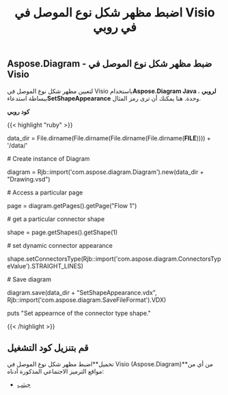 ﻿---
title: اضبط مظهر شكل نوع الموصل في Visio في روبي
type: docs
weight: 100
url: /ar/java/set-appearance-of-the-connector-type-shape-in-visio-in-ruby/
---
## **Aspose.Diagram - ضبط مظهر شكل نوع الموصل في Visio**
 لتعيين مظهر شكل نوع الموصل في Visio باستخدام**Aspose.Diagram Java لروبي** ، ببساطة استدعاء**SetShapeAppearance** وحدة. هنا يمكنك أن ترى رمز المثال.

**كود روبي**

{{< highlight "ruby" >}}

 data_dir = File.dirname(File.dirname(File.dirname(File.dirname(__FILE__)))) + '/data/'

\# Create instance of Diagram

diagram = Rjb::import('com.aspose.diagram.Diagram').new(data_dir + "Drawing.vsd")

\# Access a particular page

page = diagram.getPages().getPage("Flow 1")

\# get a particular connector shape

shape = page.getShapes().getShape(1)

\# set dynamic connector appearance

shape.setConnectorsType(Rjb::import('com.aspose.diagram.ConnectorsTypeValue').STRAIGHT_LINES)

\# Save diagram

diagram.save(data_dir + "SetShapeAppearance.vdx", Rjb::import('com.aspose.diagram.SaveFileFormat').VDX)

puts "Set appearnce of the connector type shape."

{{< /highlight >}}
## **قم بتنزيل كود التشغيل**
 تحميل**اضبط مظهر شكل نوع الموصل في Visio (Aspose.Diagram)**من أي من مواقع الترميز الاجتماعي المذكورة أدناه:

- [جيثب](https://github.com/asposediagram/Aspose.Diagram-for-Java/blob/master/Plugins/Aspose_Diagram_Java_for_Ruby/lib/asposediagramjava/Shapes/setshapeappearance.rb)

